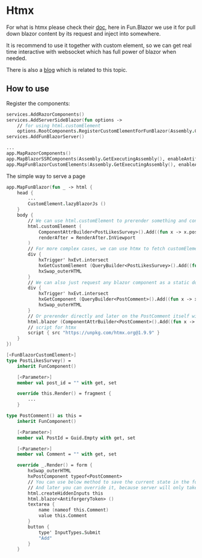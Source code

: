 # Htmx

For what is htmx please check their [doc](https://htmx.org/), here in Fun.Blazor we use it for pull down blazor content by its request and inject into somewhere.

It is recommend to use it together with custom element, so we can get real time interactive with websocket which has full power of blazor when needed.

There is also a [blog](https://www.slaveoftime.fun/blog/navigation-and-form-enhancement-in-dotnet-8-blazor-is-not-enough) which is related to this topic.

## How to use


Register the components:

```fsharp
services.AddRazorComponents()
services.AddServerSideBlazor(fun options -> 
	// for using html.customElement
	options.RootComponents.RegisterCustomElementForFunBlazor(Assembly.GetExecutingAssembly()))
services.AddFunBlazorServer()

...
app.MapRazorComponents()
app.MapBlazorSSRComponents(Assembly.GetExecutingAssembly(), enableAntiforgery = true)
app.MapFunBlazorCustomElements(Assembly.GetExecutingAssembly(), enableAntiforgery = true)
```

The simple way to serve a page

```fsharp
app.MapFunBlazor(fun _ -> html {
    head {
        ...
        CustomElement.lazyBlazorJs ()
    }
    body {
        // We can use html.customElement to prerender something and connect to server with websocket at some point
        html.customElement (
            ComponentAttrBuilder<PostLikesSurvey>().Add((fun x -> x.post_id), post.Id),
            renderAfter = RenderAfter.InViewport
        )
        // For more complex cases, we can use htmx to fetch customElement and then connect to server with websocket
        div {
            hxTrigger' hxEvt.intersect
            hxGetCustomElement (QueryBuilder<PostLikesSurvey>().Add((fun x -> x.post_id), post.Id))
            hxSwap_outerHTML
        }
        // We can also just request any blazor component as a static dom content and inject at some point based on htmx
        div {
            hxTrigger' hxEvt.intersect
            hxGetComponent (QueryBuilder<PostComment>().Add((fun x -> x.PostId), post.Id))
            hxSwap_outerHTML
        }
        // Or prerender directly and later on the PostComment itself will have htmx integration
        html.blazor (ComponentAttrBuilder<PostComment>().Add((fun x -> x.PostId), post.Id))
        // script for htmx
        script { src "https://unpkg.com/htmx.org@1.9.9" }
    }
})
```

```fsharp
[<FunBlazorCustomElement>]
type PostLikesSurvey() =
    inherit FunComponent()

    [<Parameter>]
    member val post_id = "" with get, set

    override this.Render() = fragment {
        ...
    }

type PostComment() as this =
    inherit FunComponent()

    [<Parameter>]
    member val PostId = Guid.Empty with get, set

    [<Parameter>]
    member val Comment = "" with get, set

    override _.Render() = form {
        hxSwap_outerHTML
        hxPostComponent typeof<PostComment>
        // You can use below method to save the current state in the form, so the browser will always have the latest state
        // And later you can override it, because server will only take the last value for the same key
        html.createHiddenInputs this
        html.blazor<AntiforgeryToken> ()
        textarea {
            name (nameof this.Comment)
            value this.Comment
        }
        button {
            type' InputTypes.Submit
            "Add"
        }
    }
```



